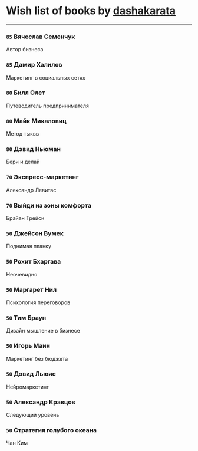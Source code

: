 # Wish list of books by [dashakarata](http://vk.com/id4468151)
---

### `85` Вячеслав Семенчук
Автор бизнеса

### `85` Дамир Халилов
Маркетинг в социальных сетях

### `80` Билл Олет
Путеводитель предпринимателя

### `80` Майк Микаловиц
Метод тыквы

### `80` Дэвид Ньюман
Бери и делай

### `70` Экспресс-маркетинг
Александр Левитас

### `70` Выйди из зоны комфорта
Брайан Трейси

### `50` Джейсон Вумек
Поднимая планку

### `50` Рохит Бхаргава
Неочевидно

### `50` Маргарет Нил
Психология переговоров

### `50` Тим Браун
Дизайн мышление в бизнесе

### `50` Игорь Манн
Маркетинг без бюджета

### `50` Дэвид Льюис
Нейромаркетинг

### `50` Александр Кравцов
Следующий уровень

### `50` Стратегия голубого океана
Чан Ким


